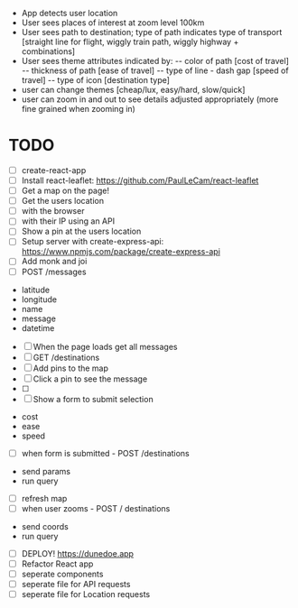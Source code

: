 - App detects user location
- User sees places of interest at zoom level 100km 
- User sees path to destination; type of path indicates type of transport [straight line for flight, wiggly train path, wiggly highway + combinations]
- User sees theme attributes indicated by:
-- color of path [cost of travel]
-- thickness of path [ease of travel]
-- type of line - dash gap [speed of travel]
-- type of icon [destination type]
- user can change themes [cheap/lux, easy/hard, slow/quick]
- user can zoom in and out to see details adjusted appropriately (more fine grained when zooming in)

# TODO
- [ ] create-react-app
- [ ] Install react-leaflet: https://github.com/PaulLeCam/react-leaflet
- [ ] Get a map on the page!
- [ ] Get the users location
- [ ] with the browser
- [ ] with their IP using an API
- [ ] Show a pin at the users location
- [ ] Setup server with create-express-api: https://www.npmjs.com/package/create-express-api
- [ ] Add monk and joi
- [ ] POST /messages
- latitude
-  longitude
-  name
-  message
-  datetime
- [ ] When the page loads get all messages
- [ ] GET /destinations
- [ ] Add pins to the map
- [ ] Click a pin to see the message
- [ ] 
- [ ] Show a form to submit selection
- cost
- ease
- speed
- [ ] when form is submitted - POST /destinations
- send params 
- run query
- [ ] refresh map
- [ ] when user zooms - POST / destinations
- send coords
- run query
- [ ] DEPLOY!
 https://dunedoe.app
- [ ] Refactor React app
- [ ] seperate components
- [ ] seperate file for API requests
- [ ] seperate file for Location requests
